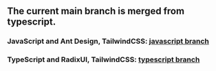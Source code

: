 ## The current main branch is merged from typescript.

### JavaScript and Ant Design, TailwindCSS: [javascript branch](https://github.com/Tyrese-FullStackGenius/Sanity-React-Simple-CMS/tree/javascript)

### TypeScript and RadixUI, TailwindCSS: [typescript branch](https://github.com/Tyrese-FullStackGenius/Sanity-React-Simple-CMS/tree/typescript)
